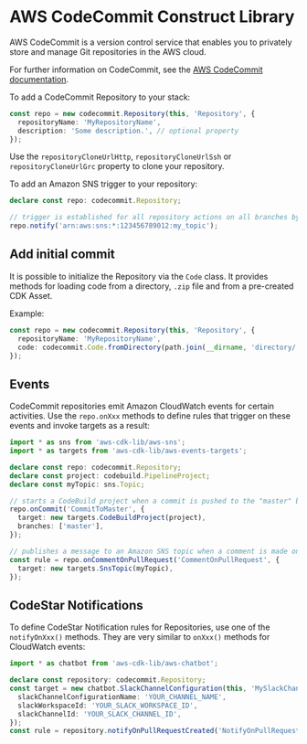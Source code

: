 # AWS CodeCommit Construct Library


AWS CodeCommit is a version control service that enables you to privately store and manage Git repositories in the AWS cloud.

For further information on CodeCommit,
see the [AWS CodeCommit documentation](https://docs.aws.amazon.com/codecommit).

To add a CodeCommit Repository to your stack:

```ts
const repo = new codecommit.Repository(this, 'Repository', {
  repositoryName: 'MyRepositoryName',
  description: 'Some description.', // optional property
});
```

Use the `repositoryCloneUrlHttp`, `repositoryCloneUrlSsh` or `repositoryCloneUrlGrc`
property to clone your repository.

To add an Amazon SNS trigger to your repository:

```ts
declare const repo: codecommit.Repository;

// trigger is established for all repository actions on all branches by default.
repo.notify('arn:aws:sns:*:123456789012:my_topic');
```

## Add initial commit

It is possible to initialize the Repository via the `Code` class.
It provides methods for loading code from a directory, `.zip` file and from a pre-created CDK Asset.

Example:

```ts
const repo = new codecommit.Repository(this, 'Repository', {
  repositoryName: 'MyRepositoryName',
  code: codecommit.Code.fromDirectory(path.join(__dirname, 'directory/'), 'develop'), // optional property, branch parameter can be omitted
});
```

## Events

CodeCommit repositories emit Amazon CloudWatch events for certain activities.
Use the `repo.onXxx` methods to define rules that trigger on these events
and invoke targets as a result:

```ts
import * as sns from 'aws-cdk-lib/aws-sns';
import * as targets from 'aws-cdk-lib/aws-events-targets';

declare const repo: codecommit.Repository;
declare const project: codebuild.PipelineProject;
declare const myTopic: sns.Topic;

// starts a CodeBuild project when a commit is pushed to the "master" branch of the repo
repo.onCommit('CommitToMaster', {
  target: new targets.CodeBuildProject(project),
  branches: ['master'],
});

// publishes a message to an Amazon SNS topic when a comment is made on a pull request
const rule = repo.onCommentOnPullRequest('CommentOnPullRequest', {
  target: new targets.SnsTopic(myTopic),
});
```

## CodeStar Notifications

To define CodeStar Notification rules for Repositories, use one of the `notifyOnXxx()` methods.
They are very similar to `onXxx()` methods for CloudWatch events:

```ts
import * as chatbot from 'aws-cdk-lib/aws-chatbot';

declare const repository: codecommit.Repository;
const target = new chatbot.SlackChannelConfiguration(this, 'MySlackChannel', {
  slackChannelConfigurationName: 'YOUR_CHANNEL_NAME',
  slackWorkspaceId: 'YOUR_SLACK_WORKSPACE_ID',
  slackChannelId: 'YOUR_SLACK_CHANNEL_ID',
});
const rule = repository.notifyOnPullRequestCreated('NotifyOnPullRequestCreated', target);
```
